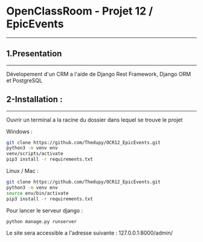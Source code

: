 # OpenClassRoom - Projet 12 / EpicEvents

***

## 1.Presentation
***
Dévelopement d'un CRM a l'aide de Django Rest Framework, Django ORM et PostgreSQL


## 2-Installation  :
***
Ouvrir un terminal a la racine du dossier dans lequel se trouve le projet

Windows :  
```bash
git clone https://github.com/Thedupy/OCR12_EpicEvents.git    
python3 -m venv env  
venv/scripts/activate  
pip3 install -r requirements.txt   
```
Linux / Mac :      
```bash
git clone https://github.com/Thedupy/OCR12_EpicEvents.git  
python3 -m venv env    
source env/bin/activate    
pip3 install -r requirements.txt    
```

Pour lancer le serveur django :
```bash
python manage.py runserver
```

Le site sera accessible a l'adresse suivante :
127.0.0.1:8000/admin/
